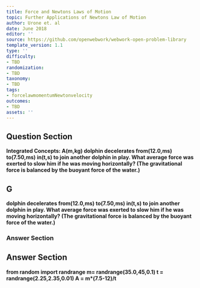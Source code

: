 ```yaml
---
title: Force and Newtons Laws of Motion
topic: Further Applications of Newtons Law of Motion
author: Urone et. al
date: June 2018
editor: ''
source: https://github.com/openwebwork/webwork-open-problem-library
template_version: 1.1
type: ''
difficulty:
- TBD
randomization:
- TBD
taxonomy:
- TBD
tags:
- forcelawmomentumNewtonvelocity
outcomes:
- TBD
assets: ''
---
```


## Question Section 

<b>Integrated Concepts:<b> A(m,kg) dolphin decelerates from(12.0,ms) to(7.50,ms) in(t,s) to join another dolphin in play. What average force was exerted to slow him if he was moving horizontally? (The gravitational force is balanced by the buoyant force of the water.)

## G
dolphin decelerates from(12.0,ms) to(7.50,ms) in(t,s) to join another dolphin in play. What average force was exerted to slow him if he was moving horizontally? (The gravitational force is balanced by the buoyant force of the water.)
### Answer Section


## Answer Section

from random import randrange
m= randrange(35.0,45,0.1)
t = randrange(2.25,2.35,0.01)
A = m*(7.5-12)/t